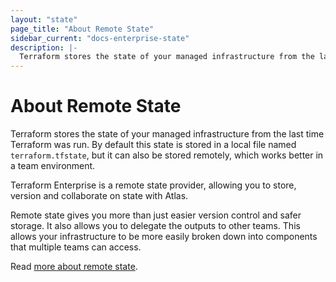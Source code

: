 ```yaml
---
layout: "state"
page_title: "About Remote State"
sidebar_current: "docs-enterprise-state"
description: |-
  Terraform stores the state of your managed infrastructure from the last time Terraform was run. This section is about states.
---
```


# About Remote State

Terraform stores the state of your managed infrastructure from the last
time Terraform was run. By default this state is stored in a local file
named `terraform.tfstate`, but it can also be stored remotely, which
works better in a team environment.

Terraform Enterprise is a remote state provider, allowing you to store, version and
collaborate on state with Atlas.

Remote state gives you more than just easier version control and safer
storage. It also allows you to delegate the outputs to other teams.
This allows your infrastructure to be more easily broken down into
components that multiple teams can access.

Read [more about remote state](https://www.terraform.io/docs/state/remote/index.html).
